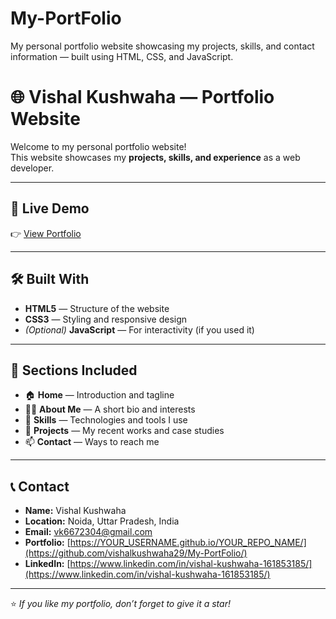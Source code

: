 # My-PortFolio
My personal portfolio website showcasing my projects, skills, and contact information — built using HTML, CSS, and JavaScript.
# 🌐 Vishal Kushwaha — Portfolio Website

Welcome to my personal portfolio website!  
This website showcases my **projects, skills, and experience** as a web developer.

---

## 🚀 Live Demo
👉 [View Portfolio](https://github.com/vishalkushwaha29/My-PortFolio/)

---

## 🛠️ Built With
- **HTML5** — Structure of the website  
- **CSS3** — Styling and responsive design  
- *(Optional)* **JavaScript** — For interactivity (if you used it)

---

## 📂 Sections Included
- 🏠 **Home** — Introduction and tagline  
- 👨‍💻 **About Me** — A short bio and interests  
- 🧠 **Skills** — Technologies and tools I use  
- 💼 **Projects** — My recent works and case studies  
- 📫 **Contact** — Ways to reach me

---

## 📞 Contact
- **Name:** Vishal Kushwaha  
- **Location:** Noida, Uttar Pradesh, India  
- **Email:** [vk6672304@gmail.com](mailto:vk6672304@gmail.com)  
- **Portfolio:** [https://YOUR_USERNAME.github.io/YOUR_REPO_NAME/](https://github.com/vishalkushwaha29/My-PortFolio/)  
- **LinkedIn:** [https://www.linkedin.com/in/vishal-kushwaha-161853185/](https://www.linkedin.com/in/vishal-kushwaha-161853185/)

---

⭐ *If you like my portfolio, don’t forget to give it a star!*

